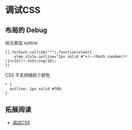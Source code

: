 # 调试CSS
## 布局的 Debug
给元素加 outline
```
[].forEach.call($$("*"),function(elem){
    elem.style.outline="1px solid #"+(~~(Math.random()*(1<<24))).toString(16);
})
```

CSS 不支持随机个颜色
```
* {
  outline: 1px solid #f00;
}
```

## 拓展阅读
* [调试CSS](https://docs.webplatform.org/wiki/tutorials/debugging_css)
